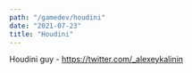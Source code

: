 ```yaml
---
path: "/gamedev/houdini"
date: "2021-07-23"
title: "Houdini"
---
```


Houdini guy - https://twitter.com/_alexeykalinin